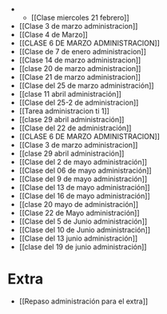 - - [[Clase miercoles 21 febrero]]
- [[Clase 3 de marzo administracion]]
- [[Clase 4 de Marzo]]
- [[CLASE 6 DE MARZO ADMINISTRACION]]
- [[Clase de 7 de enero administracion]]
- [[Clase 14 de marzo administracion]]
- [[clase 20 de marzo administracion]]
- [[Clase 21 de marzo administracion]]
- [[Clase del 25 de marzo administración]]
- [[clase 11 abril administración]]
- [[Clase del 25-2 de administracion]] 
- [[Tarea administracion ti 1]]
- [[clase 29 abril administración]]
- [[Clase del 22 de administración]]
- [[CLASE 6 DE MARZO ADMINISTRACION]]
- [[Clase 3 de marzo administracion]]
- [[clase 29 abril administración]] 
- [[Clase del 2 de mayo administración]] 
- [[Clase del 06 de mayo administración]] 
- [[Clase del 9 de mayo administración]] 
- [[Clase del 13 de mayo administración]] 
- [[Clase del 16 de mayo administración]] 
- [[clase 20 mayo de administración]] 
- [[Clase 22 de Mayo administración]] 
- [[Clase del 5 de Junio administración]] 
- [[Clase del 10 de Junio administración]] 
- [[Clase del 13 junio administración]] 
- [[clase del 19 de junio administración]] 

# Extra
- [[Repaso administración para el extra]] 